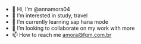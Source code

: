 - 👋 Hi, I’m @annamora04
- 👀 I’m interested in study, travel
- 🌱 I’m currently learning sap hana mode
- 💞️ I’m looking to collaborate on my work with more
- 📫 How to reach me amora@fqm.com.br

<!---
annamora04/annamora04 is a ✨ special ✨ repository because its `README.md` (this file) appears on your GitHub profile.
You can click the Preview link to take a look at your changes.
--->
